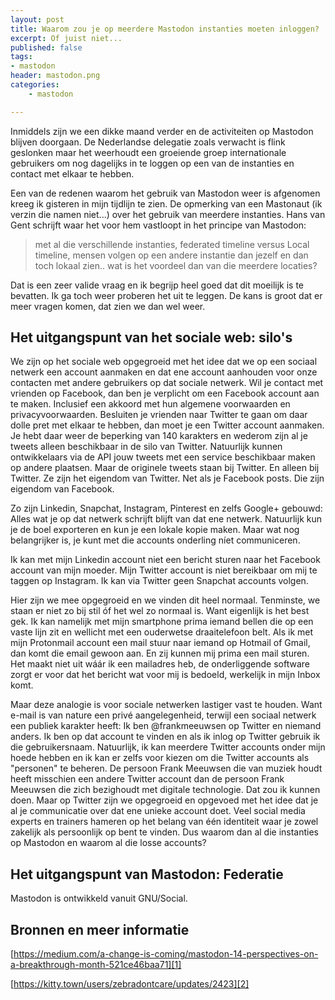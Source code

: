 ```yaml
---
layout: post
title: Waarom zou je op meerdere Mastodon instanties moeten inloggen?
excerpt: Of juist niet...
published: false
tags: 
- mastodon
header: mastodon.png
categories: 
    - mastodon

---
```

Inmiddels zijn we een dikke maand verder en de activiteiten op Mastodon blijven doorgaan. De Nederlandse delegatie zoals verwacht is flink geslonken maar het weerhoudt een groeiende groep internationale gebruikers om nog dagelijks in te loggen op een van de instanties en contact met elkaar te hebben.  

Een van de redenen waarom het gebruik van Mastodon weer is afgenomen kreeg ik gisteren in mijn tijdlijn te zien. De opmerking van een Mastonaut (ik verzin die namen niet...) over het gebruik van meerdere instanties. Hans van Gent schrijft waar het voor hem vastloopt in het principe van Mastodon: 
> met al die verschillende instanties, federated timeline versus Local timeline, mensen volgen op een andere instantie dan jezelf en dan toch lokaal zien.. wat is het voordeel dan van die meerdere locaties? 

Dat is een zeer valide vraag en ik begrijp heel goed dat dit moeilijk is te bevatten. Ik ga toch weer proberen het uit te leggen. De kans is groot dat er meer vragen komen, dat zien we dan wel weer.

## Het uitgangspunt van het sociale web: silo's
We zijn op het sociale web opgegroeid met het idee dat we op een sociaal netwerk een account aanmaken en dat ene account aanhouden voor onze contacten met andere gebruikers op dat sociale netwerk. Wil je contact met vrienden op Facebook, dan ben je verplicht om een Facebook account aan te maken. Inclusief een akkoord met hun algemene voorwaarden en privacyvoorwaarden. Besluiten je vrienden naar Twitter te gaan om daar dolle pret met elkaar te hebben, dan moet je een Twitter account aanmaken. Je hebt daar weer de beperking van 140 karakters en wederom zijn al je tweets alleen beschikbaar in de silo van Twitter. Natuurlijk kunnen ontwikkelaars via de API jouw tweets met een service beschikbaar maken op andere plaatsen. Maar de originele tweets staan bij Twitter. En alleen bij Twitter. Ze zijn het eigendom van Twitter. Net als je Facebook posts. Die zijn eigendom van Facebook. 

Zo zijn Linkedin, Snapchat, Instagram, Pinterest en zelfs Google+ gebouwd: Alles wat je op dat netwerk schrijft blijft van dat ene netwerk. Natuurlijk kun je de boel exporteren en kun je een lokale kopie maken. Maar wat nog belangrijker is, je kunt met die accounts onderling níet communiceren. 

Ik kan met mijn Linkedin account niet een bericht sturen naar het Facebook account van mijn moeder. Mijn Twitter account is niet bereikbaar om mij te taggen op Instagram. Ik kan via Twitter geen Snapchat accounts volgen. 

Hier zijn we mee opgegroeid en we vinden dit heel normaal. Tenminste, we staan er niet zo bij stil óf het wel zo normaal is. Want eigenlijk is het best gek. Ik kan namelijk met mijn smartphone prima iemand bellen die op een vaste lijn zit en wellicht met een ouderwetse draaitelefoon belt. Als ik met mijn Protonmail account een mail stuur naar iemand op Hotmail of Gmail, dan komt die email gewoon aan. En zij kunnen mij prima een mail sturen. Het maakt niet uit wáár ik een mailadres heb, de onderliggende software zorgt er voor dat het bericht wat voor mij is bedoeld, werkelijk in mijn Inbox komt. 

Maar deze analogie is voor sociale netwerken lastiger vast te houden. Want e-mail is van nature een privé aangelegenheid, terwijl een sociaal netwerk een publiek karakter heeft: Ik ben @frankmeeuwsen op Twitter en niemand anders. Ik ben op dat account te vinden en als ik inlog op Twitter gebruik ik die gebruikersnaam.
Natuurlijk, ik kan meerdere Twitter accounts onder mijn hoede hebben en ik kan er zelfs voor kiezen om die Twitter accounts als "personen" te beheren. De persoon Frank Meeuwsen die van muziek houdt heeft misschien een andere Twitter account dan de persoon Frank Meeuwsen die zich bezighoudt met digitale technologie. Dat zou ik kunnen doen. Maar op Twitter zijn we opgegroeid en opgevoed met het idee dat je al je communicatie over dat ene unieke account doet. Veel social media experts en trainers hameren op het belang van één identiteit waar je zowel zakelijk als persoonlijk op bent te vinden.
Dus waarom dan al die instanties op Mastodon en waarom al die losse accounts? 

## Het uitgangspunt van Mastodon: Federatie
Mastodon is ontwikkeld vanuit GNU/Social. 

## Bronnen en meer informatie

[https://medium.com/a-change-is-coming/mastodon-14-perspectives-on-a-breakthrough-month-521ce46baa71][1]

[https://kitty.town/users/zebradontcare/updates/2423][2]

[1]:	https://medium.com/a-change-is-coming/mastodon-14-perspectives-on-a-breakthrough-month-521ce46baa71
[2]:	https://kitty.town/users/zebradontcare/updates/2423